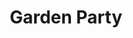 ---
artist: 'Roman Flügel'
title: 'Garden Party'
apple_link: 'https://music.apple.com/us/album/garden-party-ep/1499109372'
link: 'https://www.dropbox.com/s/gwdzsmqkdcjn5f5/RomanFl%C3%BCgel.zip?dl=1'
content: ""
new_image: ../assets/FFWD/Roman.png
published_date: '2020-03-26T22:53:09.000Z'
---